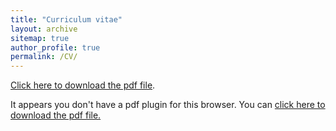 ```yaml
---
title: "Curriculum vitae"
layout: archive
sitemap: true
author_profile: true
permalink: /CV/
---
```


[Click here to download the pdf file](https://github.com/bremerm31/CV/raw/master/bremer_maximilian_cv.pdf).

<object data="https://github.com/bremerm31/CV/raw/master/bremer_maximilian_cv.pdf" type="application/pdf" width="100%" height="70px">
  <p>It appears you don't have a pdf plugin for this browser.
  You can <a href="https://github.com/bremerm31/CV/raw/master/bremer_maximilian_cv.pdf">click here to
  download the pdf file.</a></p>
</object>
